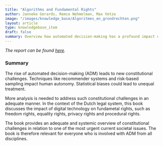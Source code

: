 ```yaml
---
title: "Algorithms and Fundamental Rights"
author: Janneke Gerards, Remco Nehmelman, Max Vetzo
image: "/images/knowledge_base/Algoritmes_en_grondrechten.png"
layout: article
type: knowledgebase_item
draft: false
summary: Overview how automated decision-making has a profound impact on fundamental rights in the context of the Dutch legal system
---
```


_The report can be found <a href="https://fpf.org/blog/fpf-report-automated-decision-making-under-the-gdpr-a-comprehensive-case-law-analysis/" target="_blank">here</a>._

### Summary

The rise of automated decision-making (ADM) leads to new constitutional challenges. Techniques like recommender systems and risk-based sampling impact human autonomy. Statistical biases could lead to unequal treatment.

More analysis is needed to address such constitutional challenges in an adequate manner. In the context of the Dutch legal system, this book discusses the impact of digital technology on fundametal rights, such as freedom rights, equality rights, privacy rights and procedural rights.

The book provides an adequate and systemic overview of constitutional challenges in relation to one of the most urgent current societal issues. The book is therefore relevant for everyone who is involved with ADM from all disciplines.
